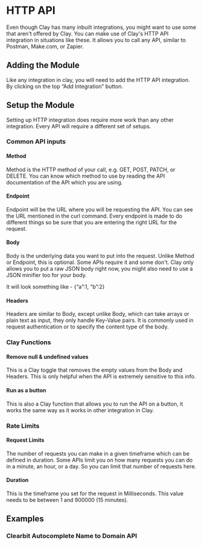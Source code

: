 # HTTP API

Even though Clay has many inbuilt integrations, you might want to use some that aren't offered by Clay. You can make use of Clay's HTTP API integration in situations like these. It allows you to call any API, similar to Postman, Make.com, or Zapier.

## Adding the Module&#x20;

Like any integration in clay, you will need to add the HTTP API integration. By clicking on the top “Add Integration” button.

## Setup the Module

Setting up HTTP integration does require more work than any other integration. Every API will require a different set of setups.

### Common API inputs

#### **Method**&#x20;

Method is the HTTP method of your call, e.g. GET, POST, PATCH, or DELETE. You can know which method to use by reading the API documentation of the API which you are using.&#x20;

#### Endpoint

Endpoint will be the URL where you will be requesting the API. You can see the URL mentioned in the curl command. Every endpoint is made to do different things so be sure that you are entering the right URL for the request.

#### Body

Body is the underlying data you want to put into the request. Unlike Method or Endpoint, this is optional. Some APIs require it and some don't. Clay only allows you to put a raw JSON body right now, you might also need to use a JSON minifier too for your body.&#x20;

It will look something like - {“a”:1, “b”:2}

#### **Headers**

Headers are similar to Body, except unlike Body, which can take arrays or plain text as input, they only handle Key-Value pairs. It is commonly used in request authentication or to specify the content type of the body.

### Clay Functions

#### Remove null & undefined values

This is a Clay toggle that removes the empty values from the Body and Headers. This is only helpful when the API is extremely sensitive to this info.

#### Run as a button

This is also a Clay function that allows you to run the API on a button, it works the same way as it works in other integration in Clay.

### **Rate Limits**

#### Request Limits

The number of requests you can make in a given timeframe which can be defined in duration. Some APIs limit you on how many requests you can do in a minute, an hour, or a day. So you can limit that number of requests here.

#### Duration

This is the timeframe you set for the request in Milliseconds. This value needs to be between 1 and 900000 (15 minutes).

## Examples

### Clearbit Autocomplete Name to Domain API

